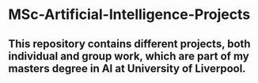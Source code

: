 # MSc-Artificial-Intelligence-Projects
## This repository contains different projects, both individual and group work, which are part of my masters degree in AI at University of Liverpool. 

 
